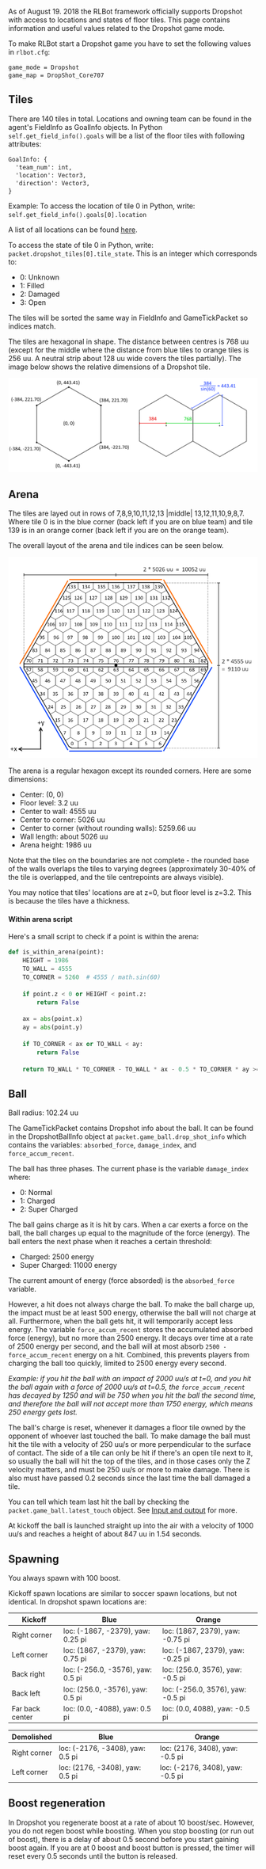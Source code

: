 As of August 19. 2018 the RLBot framework officially supports Dropshot with access to locations and states of floor tiles. This page contains information and useful values related to the Dropshot game mode.

To make RLBot start a Dropshot game you have to set the following values in `rlbot.cfg`:
```
game_mode = Dropshot
game_map = DropShot_Core707
```

## Tiles
There are 140 tiles in total.
Locations and owning team can be found in the agent's FieldInfo as GoalInfo objects. In Python `self.get_field_info().goals` will be a list of the floor tiles with following attributes:

```
GoalInfo: {
  'team_num': int,
  'location': Vector3,
  'direction': Vector3,
}
```
Example: To access the location of tile 0 in Python, write: `self.get_field_info().goals[0].location`

A list of all locations can be found [here](https://pastebin.com/w79VhU8W).

To access the state of tile 0 in Python, write: `packet.dropshot_tiles[0].tile_state`. This is an integer which corresponds to:

- 0: Unknown
- 1: Filled
- 2: Damaged
- 3: Open

The tiles will be sorted the same way in FieldInfo and GameTickPacket so indices match.

The tiles are hexagonal in shape. The distance between centres is 768 uu (except for the middle where the distance from blue tiles to orange tiles is 256 uu. A neutral strip about 128 uu wide covers the tiles partially). The image below shows the relative dimensions of a Dropshot tile.

![A Dropshot tile's dimensions](img/dropshot/tiles.png)

## Arena

The tiles are layed out in rows of 7,8,9,10,11,12,13 |middle| 13,12,11,10,9,8,7. Where tile 0 is in the blue corner (back left if you are on blue team) and tile 139 is in an orange corner (back left if you are on the orange team).

The overall layout of the arena and tile indices can be seen below.

![Layout of Core707](img/dropshot/arena.png)

The arena is a regular hexagon except its rounded corners. Here are some dimensions:
- Center: (0, 0)
- Floor level: 3.2 uu
- Center to wall: 4555 uu
- Center to corner: 5026 uu
- Center to corner (without rounding walls): 5259.66 uu
- Wall length: about 5026 uu
- Arena height: 1986 uu

Note that the tiles on the boundaries are not complete - the rounded base of the walls overlaps the tiles to varying degrees (approximately 30-40% of the tile is overlapped, and the tile centrepoints are always visible). 

You may notice that tiles' locations are at z=0, but floor level is z=3.2. This is because the tiles have a thickness.

#### Within arena script
Here's a small script to check if a point is within the arena:
```python
def is_within_arena(point):
	HEIGHT = 1986
	TO_WALL = 4555
	TO_CORNER = 5260  # 4555 / math.sin(60)
	
	if point.z < 0 or HEIGHT < point.z:
		return False
	
	ax = abs(point.x)
	ay = abs(point.y)
	
	if TO_CORNER < ax or TO_WALL < ay:
		return False
	
	return TO_WALL * TO_CORNER - TO_WALL * ax - 0.5 * TO_CORNER * ay >= 0;
```

## Ball

Ball radius: 102.24 uu

The GameTickPacket contains Dropshot info about the ball. It can be found in the DropshotBallInfo object at `packet.game_ball.drop_shot_info` which contains the variables: `absorbed_force`, `damage_index`, and `force_accum_recent`.

The ball has three phases. The current phase is the variable `damage_index` where:
- 0: Normal
- 1: Charged
- 2: Super Charged

The ball gains charge as it is hit by cars. When a car exerts a force on the ball, the ball charges up equal to the magnitude of the force (energy). The ball enters the next phase when it reaches a certain threshold:
* Charged: 2500 energy
* Super Charged: 11000 energy

The current amount of energy (force absorded) is the `absorbed_force` variable.

However, a hit does not always charge the ball. To make the ball charge up, the impact must be at least 500 energy, otherwise the ball will not charge at all. Furthermore, when the ball gets hit, it will temporarily accept less energy. The variable `force_accum_recent` stores the accumulated absorbed force (energy), but no more than 2500 energy. It decays over time at a rate of 2500 energy per second, and the ball will at most absorb `2500 - force_accum_recent` energy on a hit. Combined, this prevents players from charging the ball too quickly, limited to 2500 energy every second.

*Example: if you hit the ball with an impact of 2000 uu/s at t=0, and you hit the ball again with a force of 2000 uu/s at t=0.5, the `force_accum_recent` has decayed by 1250 and will be 750 when you hit the ball the second time, and therefore the ball will not accept more than 1750 energy, which means 250 energy gets lost.*

The ball's charge is reset, whenever it damages a floor tile owned by the opponent of whoever last touched the ball. To make damage the ball must hit the tile with a velocity of 250 uu/s or more perpendicular to the surface of contact. The side of a tile can only be hit if there's an open tile next to it, so usually the ball will hit the top of the tiles, and in those cases only the Z velocity matters, and must be 250 uu/s or more to make damage. There is also must have passed 0.2 seconds since the last time the ball damaged a tile.

You can tell which team last hit the ball by checking the `packet.game_ball.latest_touch` object. See [Input and output](https://github.com/RLBot/RLBotPythonExample/wiki/Input-and-Output-Data) for more.

At kickoff the ball is launched straight up into the air with a velocity of 1000 uu/s and reaches a height of about 847 uu in 1.54 seconds.

## Spawning
You always spawn with 100 boost.

Kickoff spawn locations are similar to soccer spawn locations, but not identical. In dropshot spawn locations are:

| Kickoff         | Blue                              | Orange                            |
|-----------------|-----------------------------------|-----------------------------------|
| Right corner    | loc: (-1867, -2379), yaw: 0.25 pi | loc: (1867, 2379), yaw: -0.75 pi  |
| Left corner     | loc: (1867, -2379), yaw: 0.75 pi  | loc: (-1867, 2379), yaw: -0.25 pi |
| Back right      | loc: (-256.0, -3576), yaw: 0.5 pi | loc: (256.0, 3576), yaw: -0.5 pi  |
| Back left       | loc: (256.0, -3576), yaw: 0.5 pi  | loc: (-256.0, 3576), yaw: -0.5 pi |
| Far back center | loc: (0.0, -4088), yaw: 0.5 pi    | loc: (0.0, 4088), yaw: -0.5 pi         |

| Demolished      | Blue                              | Orange                            |
|-----------------|-----------------------------------|-----------------------------------|
| Right corner    | loc: (-2176, -3408), yaw: 0.5 pi | loc: (2176, 3408), yaw: -0.5 pi  |
| Left corner     | loc: (2176, -3408), yaw: 0.5 pi  | loc: (-2176, 3408), yaw: -0.5 pi |

## Boost regeneration
In Dropshot you regenerate boost at a rate of about 10 boost/sec. However, you do not regen boost while boosting. When you stop boosting (or run out of boost), there is a delay of about 0.5 second before you start gaining boost again. If you are at 0 boost and boost button is pressed, the timer will reset every 0.5 seconds until the button is released.